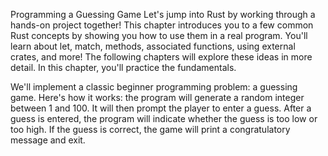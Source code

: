Programming a Guessing Game
Let's jump into Rust by working through a hands-on project together! 
This chapter introduces you to a few common Rust concepts by showing you how to use them in a real program. 
You'll learn about let, match, methods, associated functions, using external crates, and more! 
The following chapters will explore these ideas in more detail. 
In this chapter, you'll practice the fundamentals.

We'll implement a classic beginner programming problem: a guessing game. 
Here's how it works: the program will generate a random integer between 1 and 100. 
It will then prompt the player to enter a guess. 
After a guess is entered, the program will indicate whether the guess is too low or too high. 
If the guess is correct, the game will print a congratulatory message and exit.
